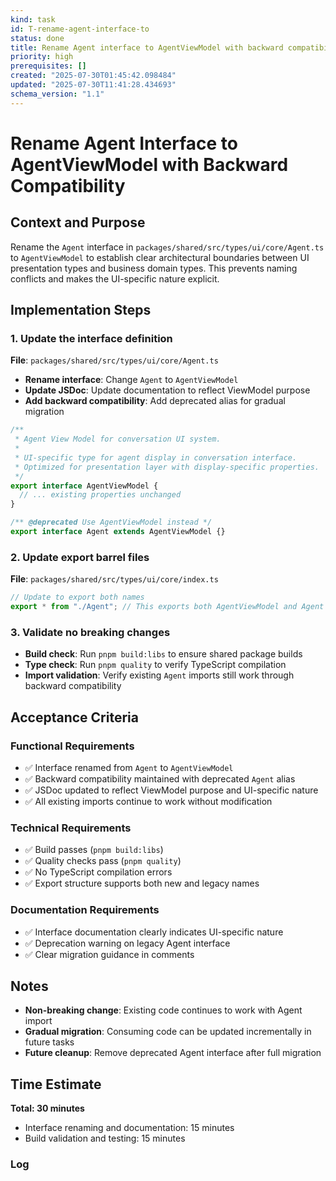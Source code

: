 ```yaml
---
kind: task
id: T-rename-agent-interface-to
status: done
title: Rename Agent interface to AgentViewModel with backward compatibility
priority: high
prerequisites: []
created: "2025-07-30T01:45:42.098484"
updated: "2025-07-30T11:41:28.434693"
schema_version: "1.1"
---
```


# Rename Agent Interface to AgentViewModel with Backward Compatibility

## Context and Purpose

Rename the `Agent` interface in `packages/shared/src/types/ui/core/Agent.ts` to `AgentViewModel` to establish clear architectural boundaries between UI presentation types and business domain types. This prevents naming conflicts and makes the UI-specific nature explicit.

## Implementation Steps

### 1. Update the interface definition

**File**: `packages/shared/src/types/ui/core/Agent.ts`

- **Rename interface**: Change `Agent` to `AgentViewModel`
- **Update JSDoc**: Update documentation to reflect ViewModel purpose
- **Add backward compatibility**: Add deprecated alias for gradual migration

```typescript
/**
 * Agent View Model for conversation UI system.
 *
 * UI-specific type for agent display in conversation interface.
 * Optimized for presentation layer with display-specific properties.
 */
export interface AgentViewModel {
  // ... existing properties unchanged
}

/** @deprecated Use AgentViewModel instead */
export interface Agent extends AgentViewModel {}
```

### 2. Update export barrel files

**File**: `packages/shared/src/types/ui/core/index.ts`

```typescript
// Update to export both names
export * from "./Agent"; // This exports both AgentViewModel and Agent
```

### 3. Validate no breaking changes

- **Build check**: Run `pnpm build:libs` to ensure shared package builds
- **Type check**: Run `pnpm quality` to verify TypeScript compilation
- **Import validation**: Verify existing `Agent` imports still work through backward compatibility

## Acceptance Criteria

### Functional Requirements

- ✅ Interface renamed from `Agent` to `AgentViewModel`
- ✅ Backward compatibility maintained with deprecated `Agent` alias
- ✅ JSDoc updated to reflect ViewModel purpose and UI-specific nature
- ✅ All existing imports continue to work without modification

### Technical Requirements

- ✅ Build passes (`pnpm build:libs`)
- ✅ Quality checks pass (`pnpm quality`)
- ✅ No TypeScript compilation errors
- ✅ Export structure supports both new and legacy names

### Documentation Requirements

- ✅ Interface documentation clearly indicates UI-specific nature
- ✅ Deprecation warning on legacy Agent interface
- ✅ Clear migration guidance in comments

## Notes

- **Non-breaking change**: Existing code continues to work with Agent import
- **Gradual migration**: Consuming code can be updated incrementally in future tasks
- **Future cleanup**: Remove deprecated Agent interface after full migration

## Time Estimate

**Total: 30 minutes**

- Interface renaming and documentation: 15 minutes
- Build validation and testing: 15 minutes

### Log
